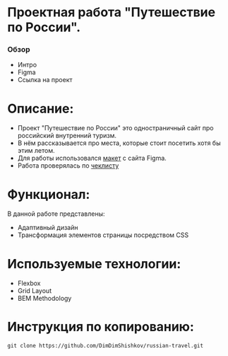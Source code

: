 # Проектная работа "Путешествие по России".

### Обзор

* Интро
* Figma
* Ссылка на проект 

# Описание:

* Проект "Путешествие по России" это одностраничный сайт про российский внутренний туризм.
* В нём рассказывается про места, которые стоит посетить хотя бы этим летом.
* Для работы использовался [макет](https://www.figma.com/file/5S2WSbEFL6awjVWJ0NWL8Q/Sprint-3_-Russia-_-desktop-mobile?node-id=28503%3A0) с сайта Figma.
* Работа проверялась по [чеклисту](https://code.s3.yandex.net/web-developer/checklists-pdf/new-program/checklist-3.pdf)

# Функционал:

В данной работе представлены:
* Адаптивный дизайн
* Трансформация элементов страницы посредством CSS

# Используемые технологии:

* Flexbox
* Grid Layout
* BEM Methodology

# Инструкция по копированию:

``` 
git clone https://github.com/DimDimShishkov/russian-travel.git
``` 

